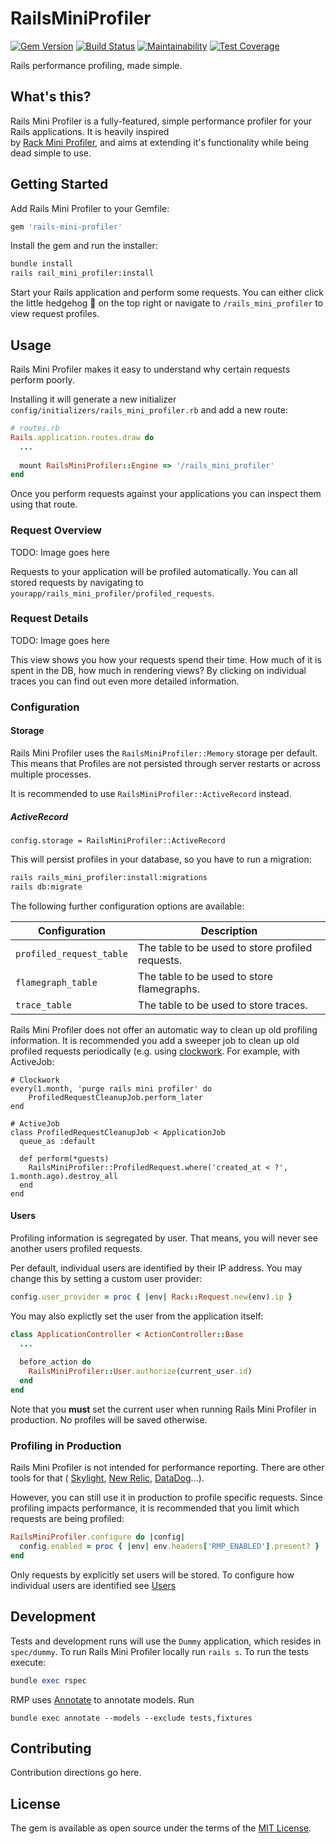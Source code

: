# RailsMiniProfiler

[![Gem Version](https://badge.fury.io/rb/graphql-groups.svg)](https://badge.fury.io/rb/graphql-groups)
[![Build Status](https://github.com/hschne/graphql-groups/workflows/Build/badge.svg)](https://github.com/hschne/graphql-groups/workflows/Build/badge.svg)
[![Maintainability](https://api.codeclimate.com/v1/badges/692d4125ac8548fb145e/maintainability)](https://codeclimate.com/github/hschne/graphql-groups/maintainability)
[![Test Coverage](https://api.codeclimate.com/v1/badges/692d4125ac8548fb145e/test_coverage)](https://codeclimate.com/github/hschne/graphql-groups/test_coverage)

Rails performance profiling, made simple.

## What's this? 

Rails Mini Profiler is a fully-featured, simple performance profiler for your Rails applications. It is heavily inspired  
by [Rack Mini Profiler](https://github.com/MiniProfiler/rack-mini-profiler), and aims at extending it's functionality while
being dead simple to use.

## Getting Started

Add Rails Mini Profiler to your Gemfile:

```ruby
gem 'rails-mini-profiler'
```

Install the gem and run the installer:

```bash
bundle install
rails rail_mini_profiler:install
```

Start your Rails application and perform some requests. You can either click the little hedgehog 🦔 on the top 
right or navigate to `/rails_mini_profiler` to view request profiles.

## Usage

Rails Mini Profiler makes it easy to understand why certain requests perform poorly. 

Installing it will generate a new initializer `config/initializers/rails_mini_profiler.rb` and add a new
route: 

```ruby
# routes.rb
Rails.application.routes.draw do
  ...
  
  mount RailsMiniProfiler::Engine => '/rails_mini_profiler'
end
```

Once you perform requests against your applications you can inspect them using that route. 

### Request Overview

TODO: Image goes here

Requests to your application will be profiled automatically. You can all stored requests by navigating to `yourapp/rails_mini_profiler/profiled_requests`.

### Request Details

TODO: Image goes here

This view shows you how your requests spend their time. How much of it is spent in the DB, how much in rendering views? 
By clicking on individual traces you can find out even more detailed information.

### Configuration

#### Storage

Rails Mini Profiler uses the `RailsMiniProfiler::Memory` storage per default. This means that Profiles are not persisted
through server restarts or across multiple processes. 

It is recommended to use `RailsMiniProfiler::ActiveRecord` instead.

##### ActiveRecord

```
config.storage = RailsMiniProfiler::ActiveRecord
```

This will persist profiles in your database, so you have to run a migration:

```bash
rails rails_mini_profiler:install:migrations
rails db:migrate
```

The following further configuration options are available: 

| Configuration            | Description                                      |
|--------------------------|--------------------------------------------------|
| `profiled_request_table` | The table to be used to store profiled requests. |
| `flamegraph_table`       | The table to be used to store flamegraphs.       |
| `trace_table`            | The table to be used to store traces.            |


Rails Mini Profiler does not offer an automatic way to clean up old profiling information. It is recommended you add a sweeper job to clean up old profiled requests periodically (e.g. using [clockwork](https://github.com/adamwiggins/clockwork). For example, with ActiveJob:

```
# Clockwork
every(1.month, 'purge rails mini profiler' do
    ProfiledRequestCleanupJob.perform_later
end

# ActiveJob
class ProfiledRequestCleanupJob < ApplicationJob
  queue_as :default

  def perform(*guests)
    RailsMiniProfiler::ProfiledRequest.where('created_at < ?', 1.month.ago).destroy_all
  end
end
```

#### Users

Profiling information is segregated by user. That means, you will never see another users profiled requests. 

Per default, individual users are identified by their IP address. You may change this by setting a custom user provider: 

```ruby
config.user_provider = proc { |env| Rack::Request.new(env).ip }
```

You may also explictly set the user from the application itself:

```ruby
class ApplicationController < ActionController::Base
  ...
  
  before_action do 
    RailsMiniProfiler::User.authorize(current_user.id)
  end
end
```

Note that you **must** set the current user when running Rails Mini Profiler in production. No profiles will be saved otherwise.

### Profiling in Production

Rails Mini Profiler is not intended for performance reporting. There are other tools for that ( [Skylight](https://www.skylight.io/), 
[New Relic](https://newrelic.com/), [DataDog](https://www.datadoghq.com/)...).

However, you can still use it in production to profile specific requests. Since profiling impacts performance, it is recommended
that you limit which requests are being profiled:

```ruby
RailsMiniProfiler.configure do |config|
  config.enabled = proc { |env| env.headers['RMP_ENABLED'].present? }
end
```

Only requests by explicitly set users will be stored. To configure how individual users are identified see [Users](#Users)

## Development


Tests and development runs will use the `Dummy` application, which resides in `spec/dummy`. To run Rails Mini Profiler locally 
run `rails s`. To run the tests execute: 

```ruby
bundle exec rspec
```

RMP uses [Annotate](https://github.com/ctran/annotate_models) to annotate models. Run

```
bundle exec annotate --models --exclude tests,fixtures
```

## Contributing

Contribution directions go here.

## License
The gem is available as open source under the terms of the [MIT License](https://opensource.org/licenses/MIT).
